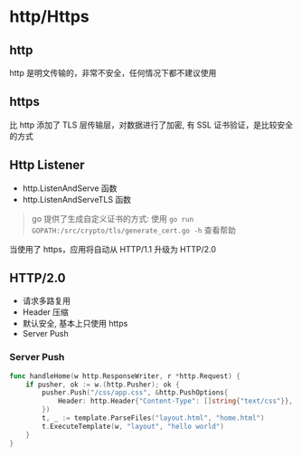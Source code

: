 # http/Https

## http

http 是明文传输的，非常不安全，任何情况下都不建议使用

## https

比 http 添加了 TLS 层传输层，对数据进行了加密, 有 SSL 证书验证，是比较安全的方式

## Http Listener

- http.ListenAndServe 函数
- http.ListenAndServeTLS 函数

> go 提供了生成自定义证书的方式: 使用 `go run GOPATH:/src/crypto/tls/generate_cert.go -h` 查看帮助

当使用了 https，应用将自动从 HTTP/1.1 升级为 HTTP/2.0

## HTTP/2.0

- 请求多路复用
- Header 压缩
- 默认安全, 基本上只使用 https
- Server Push

### Server Push

```go
func handleHome(w http.ResponseWriter, r *http.Request) {
    if pusher, ok := w.(http.Pusher); ok {
        pusher.Push("/css/app.css", &http.PushOptions{
            Header: http.Header{"Content-Type": []string{"text/css"}},
        })
        t, _ := template.ParseFiles("layout.html", "home.html")
        t.ExecuteTemplate(w, "layout", "hello world")
    }
}
```

